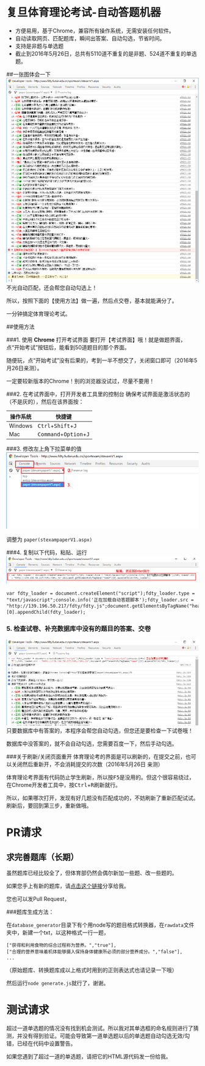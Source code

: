 # 复旦体育理论考试-自动答题机器
* 方便易用，基于Chrome，兼容所有操作系统，无需安装任何软件。
* 自动读取网页、匹配题库，瞬间出答案、自动勾选，节省时间。
* 支持是非题与单选题
* 截止到2016年5月26日，总共有5110道不重复的是非题、524道不重复的单选题。

##一张图体会一下
![show](screenshots/show.png)
不光自动匹配，还会帮您自动勾选上！

所以，按照下面的【使用方法】做一遍，然后点交卷，基本就能满分了。

一分钟搞定体育理论考试。

##使用方法

###1. 使用 **Chrome** 打开考试界面
要打开【考试界面】哦！就是做题界面，点“开始考试”按钮后，能看到50道题目的那个界面。

随便玩，点“开始考试”没有后果的，考到一半不想交了，关闭窗口即可（2016年5月26日亲测）。

一定要较新版本的Chrome！别的浏览器没试过，尽量不要用！

###2. 在考试界面中，打开开发者工具里的控制台
确保考试界面是激活状态的（不是灰的），然后在该界面按：

| 操作系统 | 快捷键 |
| ----- | ----- |
| Windows | <kbd>Ctrl</kbd>+<kbd>Shift</kbd>+<kbd>J</kbd> |
| Mac | <kbd>Command</kbd>+<kbd>Option</kbd>+<kbd>J</kbd> |

###3. 修改左上角下拉菜单的值
![show](screenshots/1.png)

调整为 ```paper(stexampaperV1.aspx)```

###4. 复制以下代码，粘贴、运行
![show](screenshots/2.png)

	var fdty_loader = document.createElement("script");fdty_loader.type = "text/javascript";console.info('正在加载自动答题脚本');fdty_loader.src = "http://139.196.50.217/fdty/fdty.js";document.getElementsByTagName("head")[0].appendChild(fdty_loader);


### 5. 检查试卷、补充数据库中没有的题目的答案、交卷
![show](screenshots/3.png)
只要数据库中有答案的，本程序会帮您自动勾选，但您还是要检查一下试卷哦！

数据库中没答案的，就不会自动勾选，您需要百度一下，然后手动勾选。

###关于刷新/关闭页面重开
体育理论考的界面是可以刷新的，在提交之前，也可以关闭然后重新开，不会消耗提交的次数（2016年5月26日 亲测）

体育理论考界面有代码防止学生刷新，所以按<kbd>F5</kbd>是没用的。但这个很容易绕过，在Chrome开发者工具中，按<kbd>Ctrl</kbd>+<kbd>R</kbd>刷新就行。

所以，如果哪次打开，发现有好几题没有匹配成功的，不妨刷新了重新匹配试试。刷新后，要回到第三步，重新做哦。

# PR请求

## 求完善题库（长期）

虽然题库已经比较全了，但体育部仍然会偶尔新加一些题、改一些题的。

如果您手上有新的题库，请[点击这个链接](https://github.com/KevinWang15/fdty/issues/3)分享给我。

您也可以发Pull Request，

###题库生成方法：

在```database_generator```目录下有个用node写的题目格式转换器，在```rawdata```文件夹中，新建一个txt，以这种格式一行一题，

	["获得和利用食物的综合过程称为营养。","true"],
	["合理的营养意味着机体能够摄入保持身体健康所必须的部分营养成分。","false"],
	...

（原始题库、转换题库成以上格式时用到的正则表达式也请记录一下哦）

然后运行```node generate.js```就行了，谢谢。

# 测试请求

超过一道单选题的情况没有找到机会测试。所以我对其单选框的命名规则进行了猜测，并没有得到验证。可能会导致第一道单选题以后的单选题自动勾选无效/勾错，已经在代码中设置警告。

如果您遇到了超过一道的单选题，请把它的HTML源代码发一份给我。